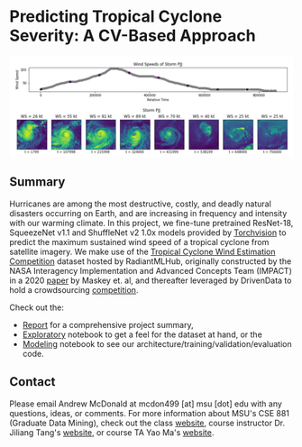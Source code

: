 # Predicting Tropical Cyclone Severity: A CV-Based Approach

![](banner.png)

## Summary

Hurricanes are among the most destructive, costly, and deadly natural disasters occurring on Earth, and
are increasing in frequency and intensity with our warming climate. In this project, we fine-tune pretrained ResNet-18, SqueezeNet v1.1 and ShuffleNet v2 1.0x models provided by [Torchvision](https://pytorch.org/vision/stable/models.html) to predict the maximum sustained wind speed of a tropical cyclone from satellite imagery. We make use of the [Tropical Cyclone Wind Estimation Competition](http://registry.mlhub.earth/10.34911/rdnt.xs53up/) dataset hosted by RadiantMLHub, originally constructed by the NASA Interagency Implementation and Advanced Concepts Team (IMPACT) in a 2020 [paper](https://ieeexplore.ieee.org/document/9149719) by Maskey et. al, and thereafter leveraged by DrivenData to hold a crowdsourcing [competition](https://www.drivendata.org/competitions/72/predict-wind-speeds/).

Check out the:
- [Report](McDonald_CSE881_Project.pdf) for a comprehensive project summary,
- [Exploratory](explore_tropical_cyclones.ipynb) notebook to get a feel for the dataset at hand, or the
- [Modeling](model_tropical_cyclones.ipynb) notebook to see our architecture/training/validation/evaluation code.

## Contact

Please email Andrew McDonald at mcdon499 [at] msu [dot] edu with any questions, ideas, or comments. For more information about MSU's CSE 881 (Graduate Data Mining), check out the class [website](https://cse.msu.edu/~mayao4/cse881/index.html), course instructor Dr. Jiliang Tang's [website](https://www.cse.msu.edu/~tangjili/), or course TA Yao Ma's [website](https://cse.msu.edu/~mayao4/).
